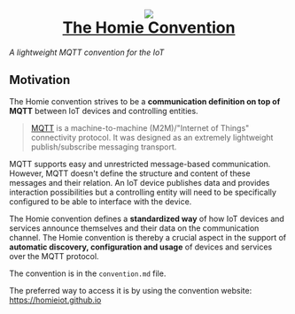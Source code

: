 <h1 align="center"><a href="https://homieiot.github.io"><img src="https://raw.githubusercontent.com/homieiot/convention-website/master/docs/banner.png"><br>The Homie Convention</a></h1>
<i align="center">A lightweight MQTT convention for the IoT</i>

## Motivation

The Homie convention strives to be a **communication definition on top of MQTT** between IoT devices and controlling entities.

> [MQTT](http://mqtt.org) is a machine-to-machine (M2M)/"Internet of Things" connectivity protocol.
> It was designed as an extremely lightweight publish/subscribe messaging transport.

MQTT supports easy and unrestricted message-based communication.
However, MQTT doesn't define the structure and content of these messages and their relation.
An IoT device publishes data and provides interaction possibilities but a controlling entity will need to be specifically configured to be able to interface with the device.

The Homie convention defines a **standardized way** of how IoT devices and services announce themselves and their data on the communication channel.
The Homie convention is thereby a crucial aspect in the support of **automatic discovery, configuration and usage** of devices and services over the MQTT protocol.

The convention is in the `convention.md` file.

The preferred way to access it is by using the convention website: https://homieiot.github.io

